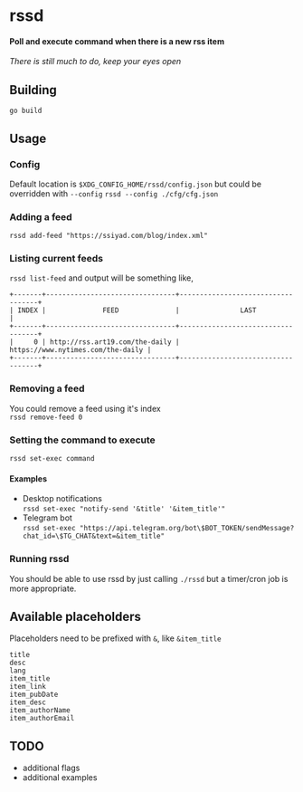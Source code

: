 # rssd
#### Poll and execute command when there is a new rss item  
*There is still much to do, keep your eyes open*

## Building
`go build`

## Usage
### Config
Default location is `$XDG_CONFIG_HOME/rssd/config.json` but could be overridden with `--config`
`rssd --config ./cfg/cfg.json`

### Adding a feed
`rssd add-feed "https://ssiyad.com/blog/index.xml"`

### Listing current feeds
`rssd list-feed`
and output will be something like,
```
+-------+--------------------------------+-----------------------------------+
| INDEX |              FEED              |               LAST                |
+-------+--------------------------------+-----------------------------------+
|     0 | http://rss.art19.com/the-daily | https://www.nytimes.com/the-daily |
+-------+--------------------------------+-----------------------------------+
```

### Removing a feed
You could remove a feed using it's index  
`rssd remove-feed 0`

### Setting the command to execute
`rssd set-exec command`

#### Examples
- Desktop notifications  
`rssd set-exec "notify-send '&title' '&item_title'"`
- Telegram bot  
`rssd set-exec "https://api.telegram.org/bot\$BOT_TOKEN/sendMessage?chat_id=\$TG_CHAT&text=&item_title"`

### Running rssd
You should be able to use rssd by just calling `./rssd` but a timer/cron job is more appropriate.

## Available placeholders
Placeholders need to be prefixed with `&`, like `&item_title`
```
title
desc
lang
item_title
item_link
item_pubDate
item_desc
item_authorName
item_authorEmail
```

## TODO
- additional flags
- additional examples